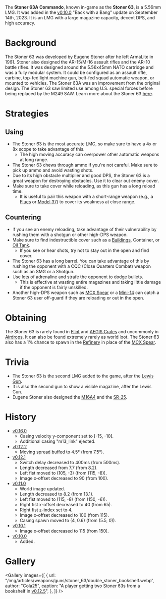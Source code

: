 The **Stoner 63A Commando**, known in-game as the **Stoner 63**, is a 5.56mm LMG. It was added in the [v0.10.0](https://github.com/HasangerGames/suroi/releases/tag/v0.10.0) "Back with a Bang" update on September 14th, 2023. It is an LMG with a large magazine capacity, decent DPS, and high accuracy.

# Background

The Stoner 63 was developed by Eugene Stoner after he left ArmaLite in 1961. Stoner also designed the AR-15/M-16 assault rifles and the AR-10 battle rifles. It was designed around the 5.56x45mm NATO cartridge and was a fully modular system. It could be configured as an assault rifle, carbine, top-fed light machine gun, belt-fed squad automatic weapon, or mounted to vehicles. The Stoner 63A was an improvement from the original design. The Stoner 63 saw limited use among U.S. special forces before being replaced by the M249 SAW. Learn more about the Stoner 63 [here](https://en.wikipedia.org/wiki/Stoner_63).

# Strategies

## Using

- The Stoner 63 is the most accurate LMG, so make sure to have a 4x or 8x scope to take advantage of this.
  - The high moving accuracy can overpower other automatic weapons at long range.
- The Stoner 63 chews through ammo if you're not careful. Make sure to pick up ammo and avoid wasting shots.
- Due to its high obstacle multiplier and good DPS, the Stoner 63 is a great weapon for destroying obstacles. Use it to clear out enemy cover.
- Make sure to take cover while reloading, as this gun has a long reload time.
  - It is useful to pair this weapon with a short-range weapon (e.g., a [Flues](/weapons/guns/flues) or [Model 37](/weapons/guns/model_37)) to cover its weakness at close range.

## Countering

- If you see an enemy reloading, take advantage of their vulnerability by rushing them with a shotgun or other high-DPS weapon.
- Make sure to find indestructible cover such as a [Buildings](/buildings), Container, or [Oil Tank](/obstacles/oil_tank).
  - If you see or hear shots, try not to stay out in the open and find cover.
- The Stoner 63 has a long barrel. You can take advantage of this by rushing the opponent with a CQC (Close Quarters Combat) weapon such as an SMG or a Shotgun.
- Use lots of adrenaline and strafe the opponent to dodge bullets.
  - This is effective at wasting entire magazines and taking little damage if the opponent is fairly unskilled.
- Another high-DPS weapon such as [MCX Spear](/weapons/guns/mcx_spear) or a [Mini-14](/weapons/guns/mini14) can catch a Stoner 63 user off-guard if they are reloading or out in the open.

# Obtaining

The Stoner 63 is rarely found in [Flint](/obstacles/flint_crate) and [AEGIS Crates](/obstacles/aegis_crate) and uncommonly in [Airdrops](/obstacles/airdrop_crate). It can also be found extremely rarely as world loot. The Stoner 63 also has a 1% chance to spawn in the [Refinery](/buildings/refinery) in place of the [MCX Spear](/weapons/guns/mcx_spear).

# Trivia

- The Stoner 63 is the second LMG added to the game, after the [Lewis Gun](/weapons/guns/lewis_gun).
- It is also the second gun to show a visible magazine, after the Lewis Gun.
- Eugene Stoner also designed the [M16A4](/weapons/guns/m16a4) and the [SR-25](/weapons/guns/sr25).

# History

- [v0.16.0](https://github.com/HasangerGames/suroi/releases/tag/v0.16.0)
  - Casing velocity y-component set to [-15, -10].
  - Additional casing "m13_link" ejected.
- [v0.12.2](https://github.com/HasangerGames/suroi/releases/tag/v0.12.2)
  - Moving spread buffed to 4.5° (from 7.5°).
- [v0.12.1](https://github.com/HasangerGames/suroi/releases/tag/v0.12.1)
  - Switch delay decreased to 400ms (from 500ms).
  - Length decreased from 7.7 (from 8.2).
  - Left fist moved to (105, -3) (from (115, -8)).
  - Image x-offset decreased to 90 (from 100).
- [v0.11.0](https://github.com/HasangerGames/suroi/releases/tag/v0.11.0)
  - World image updated.
  - Length decreased to 8.2 (from 13.1).
  - Left fist moved to (115, -8) (from (150, -6)).
  - Right fist x-offset decreased to 40 (from 65).
  - Right fist z-index set to 4.
  - Image x-offset decreased to 100 (from 115).
  - Casing spawn moved to (4, 0.6) (from (5.5, 0)).
- [v0.10.1](https://github.com/HasangerGames/suroi/releases/tag/v0.10.1)
  - Image x-offset decreased to 115 (from 150).
- [v0.10.0](https://github.com/HasangerGames/suroi/releases/tag/v0.10.0)
  - Added.

# Gallery

<Gallery
  images={[
    {
      url: "/img/articles/weapons/guns/stoner_63/double_stoner_bookshelf.webp",
      author: "Cola25",
      caption: "A player getting two Stoner 63s from a bookshelf in [v0.12.5](https://github.com/HasangerGames/suroi/releases/tag/v0.12.5)",
    },
  ]}
/>
